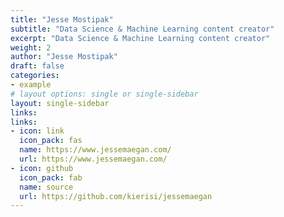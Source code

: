 ```yaml
---
title: "Jesse Mostipak"
subtitle: "Data Science & Machine Learning content creator"
excerpt: "Data Science & Machine Learning content creator"
weight: 2
author: "Jesse Mostipak"
draft: false
categories:
- example
# layout options: single or single-sidebar
layout: single-sidebar
links:
links:
- icon: link
  icon_pack: fas
  name: https://www.jessemaegan.com/
  url: https://www.jessemaegan.com/
- icon: github
  icon_pack: fab
  name: source
  url: https://github.com/kierisi/jessemaegan
---
```


